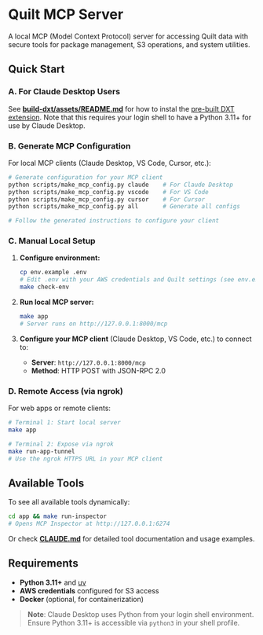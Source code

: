 # Quilt MCP Server

A local MCP (Model Context Protocol) server for accessing Quilt data with secure tools for package management, S3 operations, and system utilities.

## Quick Start

### A. For Claude Desktop Users

See **[build-dxt/assets/README.md](build-dxt/assets/README.md)** for how to instal the [pre-built DXT extension](https://github.com/quiltdata/quilt-mcp-server/releases). Note that this requires your login shell to have a Python 3.11+ for use by Claude Desktop.

### B. Generate MCP Configuration

For local MCP clients (Claude Desktop, VS Code, Cursor, etc.):

```bash
# Generate configuration for your MCP client
python scripts/make_mcp_config.py claude    # For Claude Desktop
python scripts/make_mcp_config.py vscode    # For VS Code
python scripts/make_mcp_config.py cursor    # For Cursor
python scripts/make_mcp_config.py all       # Generate all configs

# Follow the generated instructions to configure your client
```

### C. Manual Local Setup

1. **Configure environment:**

   ```bash
   cp env.example .env
   # Edit .env with your AWS credentials and Quilt settings (see env.example for options)
   make check-env
   ```

2. **Run local MCP server:**

   ```bash
   make app
   # Server runs on http://127.0.0.1:8000/mcp
   ```

3. **Configure your MCP client** (Claude Desktop, VS Code, etc.) to connect to:
   - **Server**: `http://127.0.0.1:8000/mcp`
   - **Method**: HTTP POST with JSON-RPC 2.0

### D. Remote Access (via ngrok)

For web apps or remote clients:

```bash
# Terminal 1: Start local server
make app

# Terminal 2: Expose via ngrok
make run-app-tunnel
# Use the ngrok HTTPS URL in your MCP client
```

## Available Tools

To see all available tools dynamically:

```bash
cd app && make run-inspector
# Opens MCP Inspector at http://127.0.0.1:6274
```

Or check **[CLAUDE.md](CLAUDE.md)** for detailed tool documentation and usage examples.

## Requirements

- **Python 3.11+** and [uv](https://docs.astral.sh/uv/)
- **AWS credentials** configured for S3 access
- **Docker** (optional, for containerization)

> **Note**: Claude Desktop uses Python from your login shell environment. Ensure Python 3.11+ is accessible via `python3` in your shell profile.
